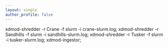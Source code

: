 ```yaml
---
layout: single
author_profile: false
---
```


 xdmod-shredder -r Crane -f slurm -i crane-slurm.log;
 xdmod-shredder -r Sandhills -f slurm -i sandhills-slurm.log;
 xdmod-shredder -r Tusker -f slurm -i tusker-slurm.log;
 xdmod-ingestor;
